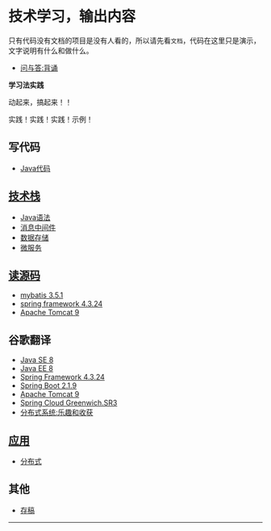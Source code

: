 # 技术学习，输出内容

只有代码没有文档的项目是没有人看的，所以请先看`文档`，代码在这里只是演示，文字说明有什么和做什么。


-   [问与答:背诵](recite/README.md)

**学习法实践**

动起来，搞起来！！

实践！实践！实践！示例！

##  写代码
-   [Java代码](JavaLearingCode/README.md)


##  [技术栈](server/README.md)
-   [Java语法](server/lang/l001/README.md)
-   [消息中间件](server/mq/README.md)
-   [数据存储](server/database/README.md)
-   [微服务](server/microservice/README.md)


##  [读源码](source/README.md)
-   [mybatis 3.5.1](source/mybatis_source_3.5.1/README.md)
-   [spring framework 4.3.24](source/spring_framework_source_4.3.24/README.md)
-   [Apache Tomcat 9](source/apache_tomcat_source_9/README.md)


##  谷歌翻译
-   [Java SE 8](doc_zh/java_se_doc_zh_8/README.md)
-   [Java EE 8](doc_zh/java_ee_doc_zh_8/README.md)
-   [Spring Framework 4.3.24](doc_zh/spring_framework_doc_zh_4.3.24/README.md)
-   [Spring Boot 2.1.9](doc_zh/spring_boot_doc_zh_2.1.9/README.md)
-   [Apache Tomcat 9](doc_zh/apache_tomcat_doc_zh_9/README.md)
-   [Spring Cloud Greenwich.SR3](doc_zh/spring_cloud_doc_zh_Greenwich_SR3/README.md)
-   [分布式系统:乐趣和收获](doc_zh/distributedTheory/funAndprofit/README.md)


##  [应用](app/README.md)
-   [分布式](app/distributed/README.md) 

##  其他
-   [存稿](bbb/README.md)


----
